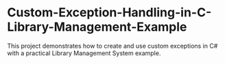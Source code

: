 # Custom-Exception-Handling-in-C-Library-Management-Example
This project demonstrates how to create and use custom exceptions in C# with a practical Library Management System example.
